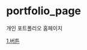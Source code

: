 # portfolio_page
개인 포트폴리오 홈페이지
<!DOCTYPE html>

<html>

<head>

<title>    </title>

</head>

<body>

 <a href="https://github.com/pakhm95/portfolio_page/edit/master/hello.html"> 1.버튼 </a>

</body>

</html>
